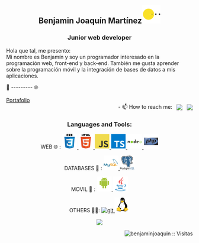<h2 align="center" width = "100%">Benjamin Joaquín Martínez<img src="https://raw.githubusercontent.com/Aniket965/Aniket965/master/pacman.svg?sanitize=true" width="50"></h2>
 <h3 align="center" width = "100%">Junior web developer</h3>
 
 <p>Hola que tal, me presento: <br> Mi nombre es Benjamín y soy un programador 
interesado en la programación web, front-end y back-end. También me gusta aprender sobre
 la programación móvil y la integración de bases de datos a mis aplicaciones.
</p>
 

 
 <div width ="1000%" align="left">
💼 --------- 🌐<br>
&nbsp; <br><a href="https://benjaminjoaquin.github.io/" target="_blank" rel="noopener noreferrer">Portafolio</a><br>
 </div>
 
<div width ="100%" align="right">
- 📫 How to reach me: 
&nbsp; <a href="https://www.linkedin.com/in/benjaminjoaquin/" target="_blank" rel="noopener noreferrer"><img align="center" src="https://img.icons8.com/plasticine/100/000000/linkedin.png" width="50" /></a>
  &nbsp; <a href="mailto:benjamin.joaquin.martinez@gmail.com" target="_blank" rel="noopener noreferrer"><img align="center"  src="https://img.icons8.com/plasticine/100/000000/gmail.png"  width="50" /></a>
</div>

 <div align="center">

<h3 align="center">Languages and Tools:</h3>
 <p> 
  WEB 🌐 : 
  <a href="https://www.w3schools.com/css/" target="_blank"> <img src="https://raw.githubusercontent.com/devicons/devicon/master/icons/css3/css3-original-wordmark.svg" alt="css3" width="40" height="40"/> </a> <a href="https://www.w3.org/html/" target="_blank"> <img src="https://raw.githubusercontent.com/devicons/devicon/master/icons/html5/html5-original-wordmark.svg" alt="html5" width="40" height="40"/> </a><a href="https://developer.mozilla.org/en-US/docs/Web/JavaScript" target="_blank"> <img src="https://raw.githubusercontent.com/devicons/devicon/master/icons/javascript/javascript-original.svg" alt="javascript" width="40" height="40"/> </a><a href="https://www.typescriptlang.org/" target="_blank"> <img src="https://raw.githubusercontent.com/devicons/devicon/master/icons/typescript/typescript-original.svg" alt="typescript" width="40" height="40"/> </a><a href="https://nodejs.org" target="_blank"> <img src="https://raw.githubusercontent.com/devicons/devicon/master/icons/nodejs/nodejs-original-wordmark.svg" alt="nodejs" width="40" height="40"/>  </a><a href="https://www.php.net" target="_blank"> <img src="https://raw.githubusercontent.com/devicons/devicon/master/icons/php/php-original.svg" alt="php" width="40" height="40"/> </a>
  
  DATABASES 🧮 :
  <a href="https://www.mysql.com/" target="_blank"> <img src="https://raw.githubusercontent.com/devicons/devicon/master/icons/mysql/mysql-original-wordmark.svg" alt="mysql" width="40" height="40"/> </a> 
   <a href="https://www.postgresql.org" target="_blank"> <img src="https://raw.githubusercontent.com/devicons/devicon/master/icons/postgresql/postgresql-original-wordmark.svg" alt="postgresql" width="40" height="40"/> </a>
  
  MOVIL 📲 :
  <a href="https://developer.android.com" target="_blank"> <img src="https://raw.githubusercontent.com/devicons/devicon/master/icons/android/android-original-wordmark.svg" alt="android" width="40" height="40"/></a><a href="https://www.java.com" target="_blank"> <img src="https://raw.githubusercontent.com/devicons/devicon/master/icons/java/java-original.svg" alt="java" width="40" height="40"/> </a> 
 
  OTHERS 👨‍💻:
   <a href="https://git-scm.com/" target="_blank"> <img src="https://www.vectorlogo.zone/logos/git-scm/git-scm-icon.svg" alt="git" width="40" height="40"/> </a> <a href="https://www.linux.org/" target="_blank"> <img src="https://raw.githubusercontent.com/devicons/devicon/master/icons/linux/linux-original.svg" alt="linux" width="40" height="40"/> </a>
 </p>
 
<a href="https://github.com/anuraghazra/github-readme-stats" width = "100%">
  <img align="center" display = "inline-flex" src="https://github-readme-stats.vercel.app/api/top-langs/?username=benjaminjoaquin&layout=compact" />
</a>
 <br>
 <p align="right"><img src="https://profile-counter.glitch.me/{benjaminjoaquin}/count.svg" alt="benjaminjoaquin :: Visitas" /></p>
</div>


 

